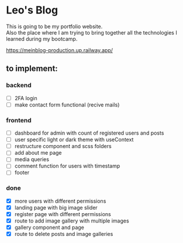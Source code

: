# Leo's Blog
This is going to be my portfolio website.<br />
Also the place where I am trying to bring together all the technologies I learned during my bootcamp.

https://meinblog-production.up.railway.app/

## to implement:
### backend
- [ ] 2FA login
- [ ] make contact form functional (recive mails)

### frontend
- [ ] dashboard for admin with count of registered users and posts
- [ ] user specific light or dark theme with useContext
- [ ] restructure component and scss folders
- [ ] add about me page
- [ ] media queries
- [ ] comment function for users with timestamp
- [ ] footer

### done
- [x] more users with different permissions
- [x] landing page with big image slider
- [x] register page with different permissions
- [x] route to add image gallery with multiple images
- [x] gallery component and page
- [x] route to delete posts and image galleries